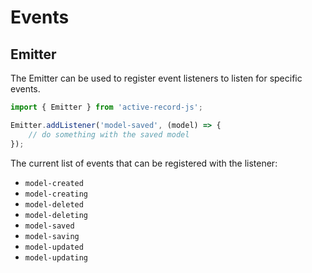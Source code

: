 # Events

## Emitter

The Emitter can be used to register event listeners to listen for specific events.

```js
import { Emitter } from 'active-record-js';

Emitter.addListener('model-saved', (model) => {
    // do something with the saved model
});
```

The current list of events that can be registered with the listener:
- ```model-created```
- ```model-creating```
- ```model-deleted```
- ```model-deleting```
- ```model-saved```
- ```model-saving```
- ```model-updated```
- ```model-updating```
